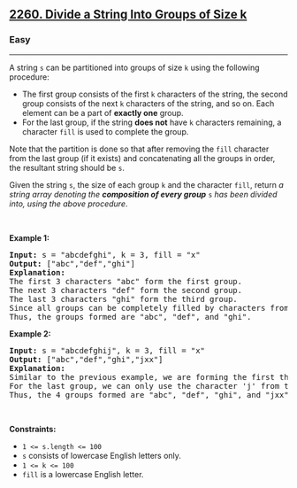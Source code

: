 <h2><a href="https://leetcode.com/problems/divide-a-string-into-groups-of-size-k">2260. Divide a String Into Groups of Size k</a></h2><h3>Easy</h3><hr><p>A string <code>s</code> can be partitioned into groups of size <code>k</code> using the following procedure:</p>

<ul>
	<li>The first group consists of the first <code>k</code> characters of the string, the second group consists of the next <code>k</code> characters of the string, and so on. Each element can be a part of <strong>exactly one</strong> group.</li>
	<li>For the last group, if the string <strong>does not</strong> have <code>k</code> characters remaining, a character <code>fill</code> is used to complete the group.</li>
</ul>

<p>Note that the partition is done so that after removing the <code>fill</code> character from the last group (if it exists) and concatenating all the groups in order, the resultant string should be <code>s</code>.</p>

<p>Given the string <code>s</code>, the size of each group <code>k</code> and the character <code>fill</code>, return <em>a string array denoting the <strong>composition of every group</strong> </em><code>s</code><em> has been divided into, using the above procedure</em>.</p>

<p> </p>
<p><strong class="example">Example 1:</strong></p>

<pre>
<strong>Input:</strong> s = "abcdefghi", k = 3, fill = "x"
<strong>Output:</strong> ["abc","def","ghi"]
<strong>Explanation:</strong>
The first 3 characters "abc" form the first group.
The next 3 characters "def" form the second group.
The last 3 characters "ghi" form the third group.
Since all groups can be completely filled by characters from the string, we do not need to use fill.
Thus, the groups formed are "abc", "def", and "ghi".
</pre>

<p><strong class="example">Example 2:</strong></p>

<pre>
<strong>Input:</strong> s = "abcdefghij", k = 3, fill = "x"
<strong>Output:</strong> ["abc","def","ghi","jxx"]
<strong>Explanation:</strong>
Similar to the previous example, we are forming the first three groups "abc", "def", and "ghi".
For the last group, we can only use the character 'j' from the string. To complete this group, we add 'x' twice.
Thus, the 4 groups formed are "abc", "def", "ghi", and "jxx".
</pre>

<p> </p>
<p><strong>Constraints:</strong></p>

<ul>
	<li><code>1 <= s.length <= 100</code></li>
	<li><code>s</code> consists of lowercase English letters only.</li>
	<li><code>1 <= k <= 100</code></li>
	<li><code>fill</code> is a lowercase English letter.</li>
</ul>
